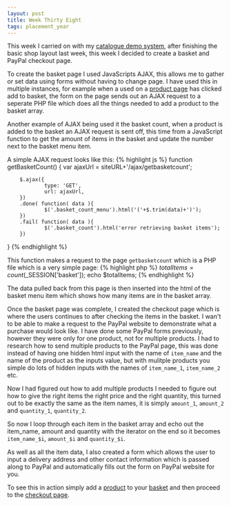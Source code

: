 ```yaml
---
layout: post
title: Week Thirty Eight
tags: placement_year
---
```

This week I carried on with my [catalogue demo system](http://catalogue.md-softwaresystems.co.uk/), after finishing the basic shop layout last week, this week I decided to create a basket and PayPal checkout page.

To create the basket page I used JavaScripts AJAX, this allows me to gather or set data using forms without having to change page. I have used this in multiple instances, for example when a used on a [product page](http://catalogue.md-softwaresystems.co.uk/product/Shiba+Inu/1203) has clicked add to basket, the form on the page sends out an AJAX request to a seperate PHP file which does all the things needed to add a product to the basket array.

Another example of AJAX being used it the basket count, when a product is added to the basket an AJAX request is sent off, this time from a JavaScript function to get the amount of items in the basket and update the number next to the basket menu item.

A simple AJAX request looks like this:
{% highlight js %}
function getBasketCount()
{
        var ajaxUrl = siteURL+'/ajax/getbasketcount';

        $.ajax({
                type: 'GET',
                url: ajaxUrl,
        })
        .done( function( data ){
                $('.basket_count_menu').html('('+$.trim(data)+')');
        })
        .fail( function( data ){
                $('.basket_count').html('error retrieving basket items');
        })
}
{% endhighlight %}

This function makes a request to the page `getbasketcount` which is a PHP file which is a very simple page:
{% highlight php %}
$totalItems = count($_SESSION['basket']);
echo $totalItems;
{% endhighlight %}

The data pulled back from this page is then inserted into the html of the basket menu item which shows how many items are in the basket array.

Once the basket page was complete, I created the checkout page which is where the users continues to after checking the items in the basket. I wan't to be able to make a request to the PayPal website to demonstrate what a purchase would look like. I have done some PayPal forms previously, however they were only for one product, not for multiple products. I had to research how to send multiple products to the PayPal page, this was done instead of having one hidden html input with the name of `item_name` and the name of the product as the inputs value, but with mulitple products you simple do lots of hidden inputs with the names of `item_name_1`, `item_name_2` etc.

Now I had figured out how to add multiple products I needed to figure out how to give the right items the right price and the right quantity, this turned out to be exactly the same as the item names, it is simply `amount_1`, `amount_2` and `quantity_1`, `quantity_2`.

So now I loop through each item in the basket array and echo out the item_name, amount and quantity with the iterator on the end so it becomes `item_name_$i`, `amount_$i` and `quantity_$i`.

As well as all the item data, I also created a form which allows the user to input a delivery address and other contact information which is passed along to PayPal and automatically fills out the form on PayPal website for you.

To see this in action simply add a [product](http://catalogue.md-softwaresystems.co.uk/product/Dwarf+Lop/1212) to your [basket](http://catalogue.md-softwaresystems.co.uk/basket/) and then proceed to the [checkout page](http://catalogue.md-softwaresystems.co.uk/checkout/).